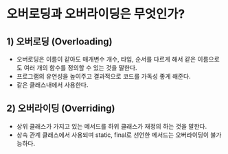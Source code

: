 # 오버로딩과 오버라이딩은 무엇인가?
## 1) 오버로딩 (Overloading)
- 오버로딩은 이름이 같아도 매개변수 개수, 타입, 순서를 다르게 해서 같은 이름으로도 여러 개의 함수를 정의할 수 있는 것을 말한다.
- 프로그램의 유연성을 높여주고 결과적으로 코드를 가독성 좋게 해준다.
- 같은 클래스내에서 사용한다.

## 2) 오버라이딩 (Overriding)
- 상위 클래스가 가지고 있는 메서드를 하위 클래스가 재정의 하는 것을 말한다.
- 상속 관계 클래스에서 사용되며 static, final로 선언한 메서드는 오버라이딩이 불가능하다.